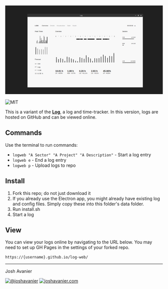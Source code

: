 ![Screenshot](img/screenshot.png)

![MIT](https://joshavanier.github.io/badges/svg/mit.svg)

This is a variant of the **[Log](https://joshavanier.github.io/badges/svg/mit.svg)**, a log and time-tracker. In this version, logs are hosted on GitHub and can be viewed online.

## Commands
Use the terminal to run commands:

- `logweb "A Sector" "A Project" "A Description"` - Start a log entry
- `logweb e` - End a log entry
- `logweb p` - Upload logs to repo

## Install
1. Fork this repo; do not just download it
2. If you already use the Electron app, you might already have existing log and config files. Simply copy these into this folder's data folder.
3. Run install.sh
4. Start a log

## View
You can view your logs online by navigating to the URL below. You may need to set up GH Pages in the settings of your forked repo.

```
https://{username}.github.io/log-web/
```

---

Josh Avanier

[![@joshavanier](https://joshavanier.github.io/badges/svg/twitter.svg)](https://twitter.com/joshavanier) [![joshavanier.com](https://joshavanier.github.io/badges/svg/website.svg)](https://joshavanier.com)
